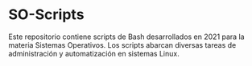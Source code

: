 # SO-Scripts
Este repositorio contiene scripts de Bash desarrollados en 2021 para la materia Sistemas Operativos. Los scripts abarcan diversas tareas de administración y automatización en sistemas Linux.
